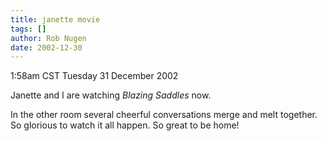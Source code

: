 ```yaml
---
title: janette movie
tags: []
author: Rob Nugen
date: 2002-12-30
---
```


<p class=date>1:58am CST Tuesday 31 December 2002</p>

<p>Janette and I are watching <em>Blazing Saddles</em> now.</p>

<p>In the other room several cheerful conversations merge and melt
together.  So glorious to watch it all happen.  So great to be home!</p>


